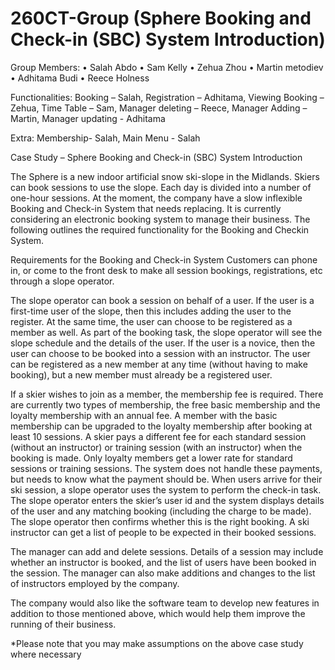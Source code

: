 # 260CT-Group (Sphere Booking and Check-in (SBC) System Introduction)

Group Members:
•	Salah Abdo
•	Sam Kelly
•	Zehua Zhou
•	Martin metodiev
•	Adhitama Budi
•	Reece Holness

Functionalities:
Booking – Salah,
Registration – Adhitama,
Viewing Booking – Zehua,
Time Table – Sam,
Manager deleting – Reece,
Manager Adding – Martin,
Manager updating - Adhitama

Extra:
Membership- Salah,
Main Menu - Salah



Case Study – Sphere Booking and Check-in (SBC) System
Introduction

The Sphere is a new indoor artificial snow ski-slope in the Midlands. Skiers can book sessions to use the
slope. Each day is divided into a number of one-hour sessions. At the moment, the company have a slow
inflexible Booking and Check-in System that needs replacing. It is currently considering an electronic booking
system to manage their business. The following outlines the required functionality for the Booking and Checkin
System.

Requirements for the Booking and Check-in System
Customers can phone in, or come to the front desk to make all session bookings, registrations, etc through a
slope operator.

The slope operator can book a session on behalf of a user. If the user is a first-time user of the slope, then this
includes adding the user to the register. At the same time, the user can choose to be registered as a member
as well. As part of the booking task, the slope operator will see the slope schedule and the details of the user.
If the user is a novice, then the user can choose to be booked into a session with an instructor.
The user can be registered as a new member at any time (without having to make booking), but a new
member must already be a registered user.

If a skier wishes to join as a member, the membership fee is required. There are currently two types of
membership, the free basic membership and the loyalty membership with an annual fee. A member with the
basic membership can be upgraded to the loyalty membership after booking at least 10 sessions.
A skier pays a different fee for each standard session (without an instructor) or training session (with an
instructor) when the booking is made. Only loyalty members get a lower rate for standard sessions or training
sessions. The system does not handle these payments, but needs to know what the payment should be.
When users arrive for their ski session, a slope operator uses the system to perform the check-in task. The
slope operator enters the skier’s user id and the system displays details of the user and any matching booking
(including the charge to be made). The slope operator then confirms whether this is the right booking.
A ski instructor can get a list of people to be expected in their booked sessions.

The manager can add and delete sessions. Details of a session may include whether an instructor is booked,
and the list of users have been booked in the session. The manager can also make additions and changes to
the list of instructors employed by the company.

The company would also like the software team to develop new features in addition to those
mentioned above, which would help them improve the running of their business.

*Please note that you may make assumptions on the above case study where necessary

